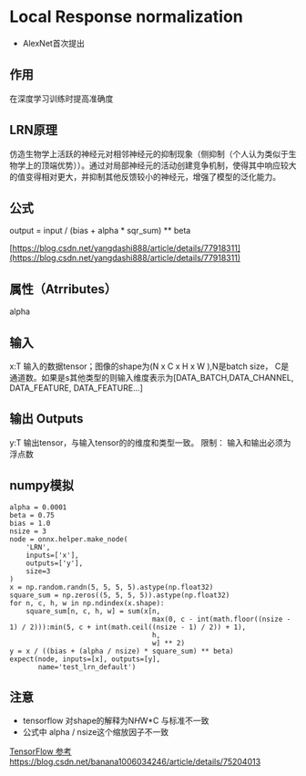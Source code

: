# Local Response normalization

- AlexNet首次提出

## 作用
在深度学习训练时提高准确度

## LRN原理
仿造生物学上活跃的神经元对相邻神经元的抑制现象（侧抑制（个人认为类似于生物学上的顶端优势））。通过对局部神经元的活动创建竞争机制，使得其中响应较大的值变得相对更大，并抑制其他反馈较小的神经元，增强了模型的泛化能力。

## 公式
output = input / (bias + alpha * sqr_sum) ** beta

[https://blog.csdn.net/yangdashi888/article/details/77918311](https://blog.csdn.net/yangdashi888/article/details/77918311)

## 属性（Atrributes）
alpha

## 输入
x:T
输入的数据tensor；图像的shape为(N x C x H x W ),N是batch size， C是通道数。如果是s其他类型的则输入维度表示为[DATA_BATCH,DATA_CHANNEL, DATA_FEATURE, DATA_FEATURE...]

## 输出 Outputs
y:T 
输出tensor，与输入tensor的的维度和类型一致。
限制：
输入和输出必须为浮点数


## numpy模拟
```
alpha = 0.0001
beta = 0.75
bias = 1.0
nsize = 3
node = onnx.helper.make_node(
    'LRN',
    inputs=['x'],
    outputs=['y'],
    size=3
)
x = np.random.randn(5, 5, 5, 5).astype(np.float32)
square_sum = np.zeros((5, 5, 5, 5)).astype(np.float32)
for n, c, h, w in np.ndindex(x.shape):
    square_sum[n, c, h, w] = sum(x[n,
                                   max(0, c - int(math.floor((nsize - 1) / 2))):min(5, c + int(math.ceil((nsize - 1) / 2)) + 1),
                                   h,
                                   w] ** 2)
y = x / ((bias + (alpha / nsize) * square_sum) ** beta)
expect(node, inputs=[x], outputs=[y],
       name='test_lrn_default')
```

## 注意
- tensorflow 对shape的解释为N*H*W*C 与标准不一致
- 公式中 alpha / nsize这个缩放因子不一致

[TensorFlow 参考https://blog.csdn.net/banana1006034246/article/details/75204013](https://blog.csdn.net/banana1006034246/article/details/75204013)

<!--stackedit_data:
eyJoaXN0b3J5IjpbLTIyMTUwNDkwOF19
-->